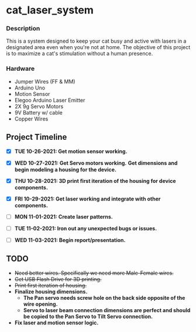 # cat_laser_system

### Description
This is a system designed to keep your cat busy and active with lasers in a designated area even when you're not at home. 
The objective of this project is to maximize a cat's stimulation without a human presence. 

### Hardware 
* Jumper Wires (FF & MM)
* Arduino Uno
* Motion Sensor 
* Elegoo Arduino Laser Emitter 
* 2X 9g Servo Motors 
* 9V Battery w/ cable
* Copper Wires 

## Project Timeline 

- [X]  **TUE 10-26-2021: Get motion sensor working.**
- [X]  **WED 10-27-2021: Get Servo motors working.**
                  **Get dimensions and begin modeling a housing for the device.**
- [X]  **THU 10-28-2021: 3D print first iteration of the housing for device components.** 
- [X]  **FRI 10-29-2021: Get laser working and integrate with other components.** 

- [ ]  **MON 11-01-2021: Create laser patterns.** 
- [ ]  **TUE 11-02-2021: Iron out any unexpected bugs or issues.**
- [ ]  **WED 11-03-2021: Begin report/presentation.** 

## TODO

* ~~Need better wires. Specifically we need more Male-Female wires.~~
* ~~Get USB Flash Drive for 3D printing.~~
* ~~Print first iteration of housing.~~ 
* **Finalize housing dimensions.** 
	* **The Pan servo needs screw hole on the back side opposite of the wire opening.**
	* **Servo to laser beam connection dimensions are perfect and should be copied to the Pan Servo to Tilt Servo connection.** 
* **Fix laser and motion sensor logic.** 

